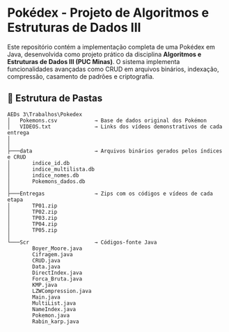 # Pokédex - Projeto de Algoritmos e Estruturas de Dados III

Este repositório contém a implementação completa de uma Pokédex em Java, desenvolvida como projeto prático da disciplina **Algoritmos e Estruturas de Dados III (PUC Minas)**. O sistema implementa funcionalidades avançadas como CRUD em arquivos binários, indexação, compressão, casamento de padrões e criptografia.


## 📁 Estrutura de Pastas

```plaintext
AEDs 3\Trabalhos\Pokedex
│   Pokemons.csv            → Base de dados original dos Pokémon
│   VIDEOS.txt              → Links dos vídeos demonstrativos de cada entrega
│
│
├───data                    → Arquivos binários gerados pelos índices e CRUD
│       indice_id.db
│       indice_multilista.db
│       indice_nomes.db
│       Pokemons_dados.db
│
├───Entregas                → Zips com os códigos e vídeos de cada etapa
│       TP01.zip
│       TP02.zip
│       TP03.zip
│       TP04.zip
│       TP05.zip
│
└───Scr                     → Códigos-fonte Java
        Boyer_Moore.java
        Cifragem.java
        CRUD.java
        Data.java
        DirectIndex.java
        Forca_Bruta.java
        KMP.java
        LZWCompression.java
        Main.java
        MultiList.java
        NameIndex.java
        Pokemon.java
        Rabin_karp.java
